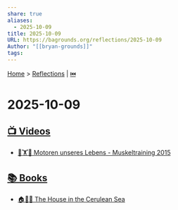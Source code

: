 ```yaml
---
share: true
aliases:
  - 2025-10-09
title: 2025-10-09
URL: https://bagrounds.org/reflections/2025-10-09
Author: "[[bryan-grounds]]"
tags:
---
```

[Home](../index.md) > [Reflections](./index.md) | [⏮️](./2025-10-08.md)  
# 2025-10-09  
## [📺 Videos](../videos/index.md)  
- [💪🏋️📅 Motoren unseres Lebens - Muskeltraining 2015](../videos/motoren-unseres-lebens-muskeltraining-2015-vortrag-dr-patrick-oconnor.md)  
  
## [📚 Books](../books/index.md)  
- [🏠💙🌈 The House in the Cerulean Sea](../books/the-house-in-the-cerulean-sea.md)